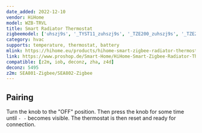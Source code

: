 ```yaml
---
date_added: 2022-12-10
vendor: HiHome
model: WZB-TRVL
title: Smart Radiator Thermostat
zigbeemodel: ['uhszj9s', '_TYST11_zuhszj9s', '_TZE200_zuhszj9s', '_TZE200_exfrnlow']
category: hvac
supports: temperature, thermostat, battery
mlink: https://hihome.eu/products/hihome-smart-zigbee-radiator-thermostat
link: https://www.proshop.de/Smart-Home/HiHome-Smart-Zigbee-Radiator-Thermostat/3107479
compatible: [z2m, iob, deconz, zha, z4d]
deconz: 5495
z2m: SEA801-Zigbee/SEA802-Zigbee
---
```

## Pairing

Turn the knob to the "OFF" position. Then press the knob for some time until `- -` becomes visible. The thermostat is then reset and ready for connection.
